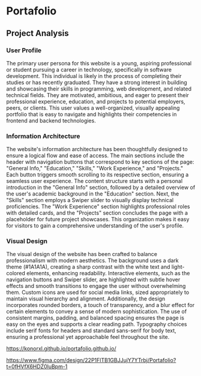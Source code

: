 # Portafolio

## Project Analysis

### User Profile
The primary user persona for this website is a young, aspiring professional or student pursuing a career in technology, specifically in software development. This individual is likely in the process of completing their studies or has recently graduated. They have a strong interest in building and showcasing their skills in programming, web development, and related technical fields. They are motivated, ambitious, and eager to present their professional experience, education, and projects to potential employers, peers, or clients. This user values a well-organized, visually appealing portfolio that is easy to navigate and highlights their competencies in frontend and backend technologies.

### Information Architecture
The website's information architecture has been thoughtfully designed to ensure a logical flow and ease of access. The main sections include the header with navigation buttons that correspond to key sections of the page: "General Info," "Education," "Skills," "Work Experience," and "Projects." Each button triggers smooth scrolling to its respective section, ensuring a seamless user experience. The content structure starts with a personal introduction in the "General Info" section, followed by a detailed overview of the user's academic background in the "Education" section. Next, the "Skills" section employs a Swiper slider to visually display technical proficiencies. The "Work Experience" section highlights professional roles with detailed cards, and the "Projects" section concludes the page with a placeholder for future project showcases. This organization makes it easy for visitors to gain a comprehensive understanding of the user's profile.

### Visual Design
The visual design of the website has been crafted to balance professionalism with modern aesthetics. The background uses a dark theme (#1A1A1A), creating a sharp contrast with the white text and light-colored elements, enhancing readability. Interactive elements, such as the navigation buttons and Swiper slider, are highlighted with subtle hover effects and smooth transitions to engage the user without overwhelming them. Custom icons are used for social media links, sized appropriately to maintain visual hierarchy and alignment. Additionally, the design incorporates rounded borders, a touch of transparency, and a blur effect for certain elements to convey a sense of modern sophistication. The use of consistent margins, padding, and balanced spacing ensures the page is easy on the eyes and supports a clear reading path. Typography choices include serif fonts for headers and standard sans-serif for body text, ensuring a professional yet approachable feel throughout the site.

https://konorxl.github.io/portafolio.github.io/


https://www.figma.com/design/22P1FlTB1GBJJujY7YTrbj/Portafolio?t=0fHVfX6HDZ0luBpm-1
